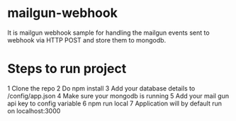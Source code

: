 # mailgun-webhook
It is mailgun webhook sample for handling the mailgun events sent to webhook via HTTP POST and store them to mongodb.

# Steps to run project
1 Clone the repo
2 Do npm install
3 Add your database details to /config/app.json
4 Make sure your mongodb is running
5 Add your mail gun api key to config variable
6 npm run local
7 Application will by default run on localhost:3000
